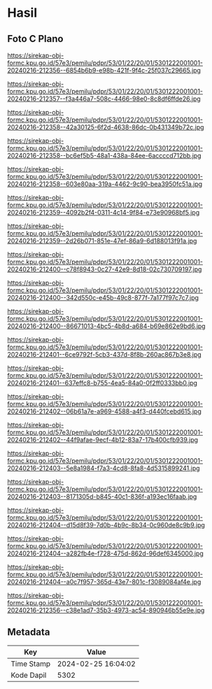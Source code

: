 # Hasil

## Foto C Plano

https://sirekap-obj-formc.kpu.go.id/57e3/pemilu/pdpr/53/01/22/20/01/5301222001001-20240216-212356--6854b6b9-e98b-421f-9f4c-25f037c29665.jpg

https://sirekap-obj-formc.kpu.go.id/57e3/pemilu/pdpr/53/01/22/20/01/5301222001001-20240216-212357--f3a446a7-508c-4466-98e0-8c8df6ffde26.jpg

https://sirekap-obj-formc.kpu.go.id/57e3/pemilu/pdpr/53/01/22/20/01/5301222001001-20240216-212358--42a30125-6f2d-4638-86dc-0b431349b72c.jpg

https://sirekap-obj-formc.kpu.go.id/57e3/pemilu/pdpr/53/01/22/20/01/5301222001001-20240216-212358--bc6ef5b5-48a1-438a-84ee-6accccd712bb.jpg

https://sirekap-obj-formc.kpu.go.id/57e3/pemilu/pdpr/53/01/22/20/01/5301222001001-20240216-212358--603e80aa-319a-4462-9c90-bea3950fc51a.jpg

https://sirekap-obj-formc.kpu.go.id/57e3/pemilu/pdpr/53/01/22/20/01/5301222001001-20240216-212359--4092b2f4-0311-4c14-9f84-e73e90968bf5.jpg

https://sirekap-obj-formc.kpu.go.id/57e3/pemilu/pdpr/53/01/22/20/01/5301222001001-20240216-212359--2d26b071-851e-47ef-86a9-6d188013f91a.jpg

https://sirekap-obj-formc.kpu.go.id/57e3/pemilu/pdpr/53/01/22/20/01/5301222001001-20240216-212400--c78f8943-0c27-42e9-8d18-02c730709197.jpg

https://sirekap-obj-formc.kpu.go.id/57e3/pemilu/pdpr/53/01/22/20/01/5301222001001-20240216-212400--342d550c-e45b-49c8-877f-7a177f97c7c7.jpg

https://sirekap-obj-formc.kpu.go.id/57e3/pemilu/pdpr/53/01/22/20/01/5301222001001-20240216-212400--86671013-4bc5-4b8d-a684-b69e862e9bd6.jpg

https://sirekap-obj-formc.kpu.go.id/57e3/pemilu/pdpr/53/01/22/20/01/5301222001001-20240216-212401--6ce9792f-5cb3-437d-8f8b-260ac867b3e8.jpg

https://sirekap-obj-formc.kpu.go.id/57e3/pemilu/pdpr/53/01/22/20/01/5301222001001-20240216-212401--637effc8-b755-4ea5-84a0-0f2ff0333bb0.jpg

https://sirekap-obj-formc.kpu.go.id/57e3/pemilu/pdpr/53/01/22/20/01/5301222001001-20240216-212402--06b61a7e-a969-4588-a4f3-d440fcebd615.jpg

https://sirekap-obj-formc.kpu.go.id/57e3/pemilu/pdpr/53/01/22/20/01/5301222001001-20240216-212402--44f9afae-9ecf-4b12-83a7-17b400cfb939.jpg

https://sirekap-obj-formc.kpu.go.id/57e3/pemilu/pdpr/53/01/22/20/01/5301222001001-20240216-212403--5e8a1984-f7a3-4cd8-8fa8-4d5315899241.jpg

https://sirekap-obj-formc.kpu.go.id/57e3/pemilu/pdpr/53/01/22/20/01/5301222001001-20240216-212403--8171305d-b845-40c1-836f-a193ec16faab.jpg

https://sirekap-obj-formc.kpu.go.id/57e3/pemilu/pdpr/53/01/22/20/01/5301222001001-20240216-212404--d15d8f39-7d0b-4b9c-8b34-0c960de8c9b9.jpg

https://sirekap-obj-formc.kpu.go.id/57e3/pemilu/pdpr/53/01/22/20/01/5301222001001-20240216-212404--a282fb4e-f728-475d-862d-96def6345000.jpg

https://sirekap-obj-formc.kpu.go.id/57e3/pemilu/pdpr/53/01/22/20/01/5301222001001-20240216-212404--a0c7f957-365d-43e7-801c-f3089084af4e.jpg

https://sirekap-obj-formc.kpu.go.id/57e3/pemilu/pdpr/53/01/22/20/01/5301222001001-20240216-212356--c38e1ad7-35b3-4973-ac54-890946b55e9e.jpg


## Metadata

| Key        | Value               |
| ---------- | ------------------- |
| Time Stamp | 2024-02-25 16:04:02 |
| Kode Dapil | 5302                |



